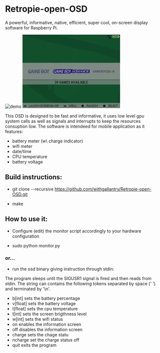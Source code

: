 # Retropie-open-OSD
A powerful, informative, native, efficient, super cool, on-screen display software for Raspberry Pi.

![demo](/images/test1.png)
![demo2](/images/test.png)

This OSD is designed to be fast and informative, it uses low level gpu system calls as well as signals and interrupts to keep the resources consuption low.
The software is intendeed for mobile application as it features:

* battery meter (w\ charge indicator)
* wifi meter
* date/time
* CPU temperature
* battery voltage

## Build instructions:

* git clone --recursive https://github.com/withgallantry/Retropie-open-OSD.git

* make

## How to use it:

* Configure (edit) the monitor script accordingly to your hardware configuration

* sudo python monitor.py

### or...

* run the osd binary giving instruction through stdin:

The program sleeps until the SIGUSR1 signal is fired and then reads from stdin. The string can contains the following tokens separated by space (' ') and terminated by '\n'.

* b[int] sets the battery percentage
* v[float] sets the battery voltage
* t[float] sets the cpu temperature
* l[int] sets the screen brigthness level
* w[int] sets the wifi status
* on enables the information screen
* off disables the information screen
* charge sets the chage statu
* ncharge set the charge status off
* quit exits the program

